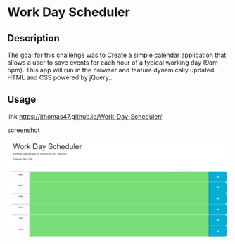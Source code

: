 # Work Day Scheduler 

## Description

The goal for this challenge was to Create a simple calendar application that allows a user to save events for each hour of a typical working day (9am–5pm). This app will run in the browser and feature dynamically updated HTML and CSS powered by jQuery.. 

## Usage

link
https://jthomas47.github.io/Work-Day-Scheduler/

screenshot 

![Screenshot](./assets/images/wds.PNG)